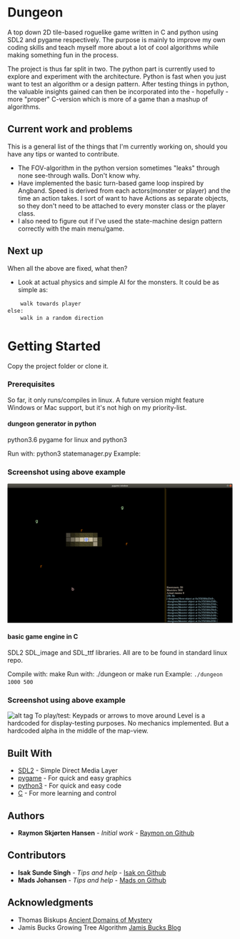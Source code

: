 # Dungeon
A top down 2D tile-based roguelike game written in C and python using SDL2 and pygame respectively.
The purpose is mainly to improve my own coding skills and teach myself more about a lot of cool algorithms while making something fun in the process.

The project is thus far split in two. The python part is currently used to explore and experiment with the architecture. Python is fast when you just want to test an algorithm or a design pattern. After testing things in python, the valuable insights gained can then be incorporated into the - hopefully - more "proper" C-version which is more of a game than a mashup of algorithms.  

## Current work and problems
This is a general list of the things that I'm currently working on, should you have any tips or wanted to contribute.
* The FOV-algorithm in the python version sometimes "leaks" through none see-through walls. Don't know why.
* Have implemented the basic turn-based game loop inspired by Angband. Speed is derived from each actors(monster or player) and the time an action takes. I sort of want to have Actions as separate objects, so they don't need to be attached to every monster class or the player class.
* I also need to figure out if I've used the state-machine design pattern correctly with the main menu/game. 
## Next up
When all the above are fixed, what then?
* Look at actual physics and simple AI for the monsters. It could be as simple as:
```if the player is visible:
    walk towards player
else:
    walk in a random direction
```

# Getting Started
Copy the project folder or clone it.

### Prerequisites
So far, it only runs/compiles in linux. A future version might feature Windows or Mac support, but it's not high on my priority-list.

#### dungeon generator in python
python3.6
pygame for linux and python3

Run with:
python3 statemanager.py
Example:
### Screenshot using above example
![alt tag](docs/dungeon-python.png)

#### basic game engine in C
SDL2 SDL_image and SDL_ttf libraries. All are to be found in standard linux repo.

Compile with:
make
Run with:
./dungeon <optional width> <optional height>
or
make run
Example:
```./dungeon 1000 500```
### Screenshot using above example
![alt tag](docs/dungeon-c.png)
To play/test:
Keypads or arrows to move around
Level is a hardcoded for display-testing purposes. No mechanics implemented. But a hardcoded alpha in the middle of the map-view. 

## Built With
* [SDL2](https://www.libsdl.org/download-2.0.php) - Simple Direct Media Layer
* [pygame](http://www.pygame.org) - For quick and easy graphics
* [python3](https://www.python.org/download/releases/3.0/) - For quick and easy code
* [C](https://en.wikipedia.org/wiki/C_(programming_language)) - For more learning and control

## Authors
* **Raymon Skjørten Hansen** - *Initial work* - [Raymon on Github](https://github.com/raymonshansen)

## Contributors
* **Isak Sunde Singh** - *Tips and help* - [Isak on Github](https://github.com/IsakSundeSingh)
* **Mads Johansen** - *Tips and help* - [Mads on Github](https://github.com/MaxJohansen)

## Acknowledgments
* Thomas Biskups [Ancient Domains of Mystery](wwww.adom.de)
* Jamis Bucks Growing Tree Algorithm [Jamis Bucks Blog](http://weblog.jamisbuck.org/2011/1/27/maze-generation-growing-tree-algorithm)